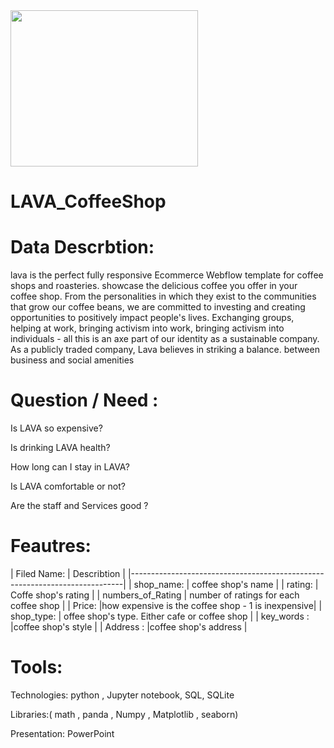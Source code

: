 <img src="https://github.com/talbaiz/LAVA_CoffeeShop/blob/main/LAVACafeLogo.jpeg" width="300" height="250" />

# LAVA_CoffeeShop

# Data Descrbtion:
lava is the perfect fully responsive Ecommerce Webflow template for coffee shops and roasteries. showcase the delicious coffee you offer in your coffee shop.
From the personalities in which they exist to the communities that grow our coffee beans, we are committed to investing and creating opportunities to positively impact people's lives. Exchanging groups, helping at work, bringing activism into work, bringing activism into individuals - all this is an axe part of our identity as a sustainable company. As a publicly traded company, Lava believes in striking a balance. between business and social amenities

# Question / Need :

Is LAVA so expensive?

Is drinking LAVA health?

How long can I stay in LAVA?

Is LAVA comfortable or not?

Are the staff and Services good ?


# Feautres:

| Filed Name:            | Describtion                                       |
|----------------------------------------------------------------------------|
| shop_name:             | coffee shop's name                                |
| rating:                | Coffe shop's rating                               |
| numbers_of_Rating      | number of ratings for each coffee shop            |
| Price:                 |how expensive is the coffee shop - 1 is inexpensive|
| shop_type:             | offee shop's type. Either cafe or coffee shop     |
| key_words :            |coffee shop's style                                |
| Address	:              |coffee shop's address                              |



# Tools:

Technologies: python , Jupyter notebook, SQL, SQLite 

Libraries:( math , panda , Numpy , Matplotlib , seaborn) 

Presentation: PowerPoint

